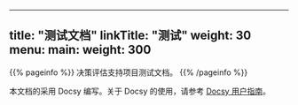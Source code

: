 
---
title: "测试文档"
linkTitle: "测试"
weight: 30
menu:
  main:
    weight: 300
---

{{% pageinfo %}}
决策评估支持项目测试文档。
{{% /pageinfo %}}

本文档的采用 Docsy 编写。关于 Docsy 的使用，请参考 [Docsy 用户指南](https://docsy.dev/docs/)。


